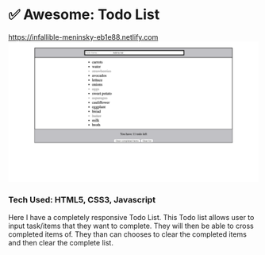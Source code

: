 # ✅ Awesome: Todo List

https://infallible-meninsky-eb1e88.netlify.com
![item list](screencapture-file-Users-resilientcoders7-Documents-RC-2019-C-personalSite-lattes-template-projects-To-Do-List-index-html-2019-10-15-21_26_50.png)

### Tech Used: HTML5, CSS3, Javascript
Here I have a completely responsive Todo List. This Todo list allows user to input task/items that they want to complete.  They will then be able to cross completed items of.  They than can chooses to clear the completed items and then clear the complete list. 



